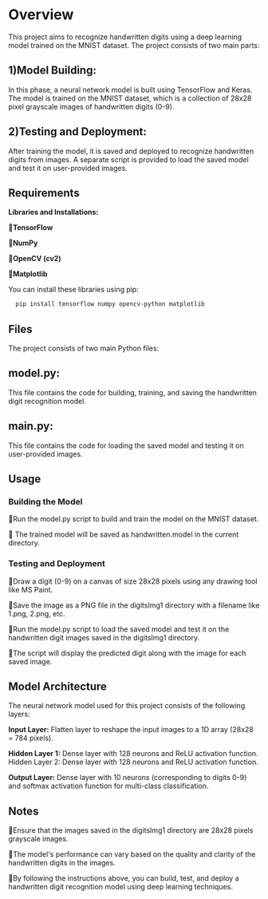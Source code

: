 # Overview
This project aims to recognize handwritten digits using a deep learning model trained on the MNIST dataset. The project consists of two main parts:

## 1)Model Building:
In this phase, a neural network model is built using TensorFlow and Keras. The model is trained on the MNIST dataset, which is a collection of 28x28 pixel grayscale images of handwritten digits (0-9).

## 2)Testing and Deployment: 

After training the model, it is saved and deployed to recognize handwritten digits from images. A separate script is provided to load the saved model and test it on user-provided images.

## Requirements
**Libraries and Installations:**
    
📌**TensorFlow**

📌**NumPy**

📌**OpenCV (cv2)**

📌**Matplotlib**

You can install these libraries using pip:

```bash
  pip install tensorflow numpy opencv-python matplotlib
```


## Files
The project consists of two main Python files:

## model.py: 
This file contains the code for building, training, and saving the handwritten digit recognition model.
## main.py: 
This file contains the code for loading the saved model and testing it on user-provided images.
## Usage
### Building the Model 
📌Run the model.py script to build and train the model on the MNIST dataset.

📌 The trained model will be saved as handwritten.model in the current directory.
### Testing and Deployment
📌Draw a digit (0-9) on a canvas of size 28x28 pixels using any drawing tool like MS Paint.

📌Save the image as a PNG file in the digitsImg1 directory with a filename like 1.png, 2.png, etc.

📌Run the model.py script to load the saved model and test it on the handwritten digit images saved in the digitsImg1 directory.

📌The script will display the predicted digit along with the image for each saved image.

## Model Architecture
The neural network model used for this project consists of the following layers:

**Input Layer:**
Flatten layer to reshape the input images to a 1D array (28x28 = 784 pixels).

**Hidden Layer 1:**
 Dense layer with 128 neurons and ReLU activation function.
Hidden Layer 2: Dense layer with 128 neurons and ReLU activation function.

**Output Layer:** Dense layer with 10 neurons (corresponding to digits 0-9) and softmax activation function for multi-class classification.

## Notes
📌Ensure that the images saved in the digitsImg1 directory are 28x28 pixels grayscale images.

📌The model's performance can vary based on the quality and clarity of the handwritten digits in the images.

📌By following the instructions above, you can build, test, and deploy a handwritten digit recognition model using deep learning techniques.